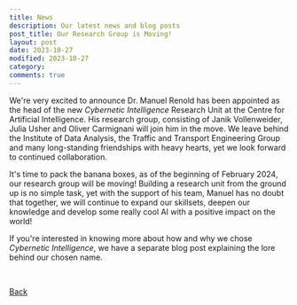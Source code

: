 ```yaml
---
title: News
description: Our latest news and blog posts
post_title: Our Research Group is Moving!
layout: post
date: 2023-10-27
modified: 2023-10-27
category: 
comments: true
---
```


We're very excited to announce Dr. Manuel Renold has been appointed as the head of the new *Cybernetic Intelligence* Research Unit at the Centre for Artificial Intelligence. His research group, consisting of Janik Vollenweider, Julia Usher and Oliver Carmignani will join him in the move. We leave behind the Institute of Data Analysis, the Traffic and Transport Engineering Group and many long-standing friendships with heavy hearts, yet we look forward to continued collaboration.  
<!-- more -->

It's time to pack the banana boxes, as of the beginning of February 2024, our research group will be moving! Building a research unit from the ground up is no simple task, yet with the support of his team, Manuel has no doubt that together, we will continue to expand our skillsets, deepen our knowledge and develop some really cool AI with a positive impact on the world! 

If you're interested in knowing more about how and why we chose *Cybernetic Intelligence*, we have a separate blog post explaining the lore behind our chosen name.

<br>


[Back](https://cyberneticlearningsystems.github.io/pages/news.html)

<br>